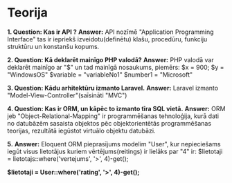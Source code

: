 # Teorija
**1. 
Question: Kas ir API ?**
**Answer:** API nozīmē "Application Programming Interface"
tas ir iepriekš izveidotu(definētu) klašu, procedūru, funkciju struktūru un konstanšu kopums.

**2.
Question: Kā deklarēt mainīgo PHP valodā?**
**Answer:** PHP valodā var deklarēt mainīgo ar "$" un tad mainīgā nosaukums,
piemērs:
$x = 900;
$y = "WindowsOS"
$variable = "variableNo1"
$number1 = "Microsoft"

**3. 
Question: Kādu arhitektūru izmanto Laravel.**
**Answer:** Laravel izmanto "Model-View-Controller"(saīsināti "MVC")

**4.
Question: Kas ir ORM, un kāpēc to izmanto tīra SQL vietā.**
**Answer:** ORM jeb "Object-Relational-Mapping" ir programmēšanas tehnoloģija, kurā dati no datubāzēm sasaista objektos pēc
objektorientētās programmēšanas teorijas, rezultātā iegūstot virtuālo objektu datubāzi.



**5.**
**Answer:** Eloquent ORM pieprasījums modelim "User", kur nepieciešams iegūt visus lietotājus kuriem vērtējums(reitings) ir lielāks par "4" ir:
$lietotaji = lietotajs::where('vertejums', '>', 4)-get();

**$lietotaji = User::where('rating', '>', 4)-get();**
